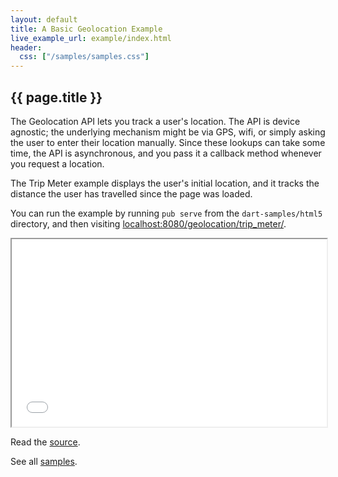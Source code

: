 ```yaml
---
layout: default
title: A Basic Geolocation Example
live_example_url: example/index.html
header:
  css: ["/samples/samples.css"]
---
```


## {{ page.title }}

The Geolocation API lets you track a user's location. The API is
device agnostic; the underlying mechanism might be via GPS,
wifi, or simply asking the user to enter their location manually. Since
these lookups can take some time, the API is asynchronous, and you
pass it a callback method whenever you request a location.

The Trip Meter example displays the user's initial location, and it
tracks the distance the user has travelled since the page was loaded.

You can run the example by running `pub serve` from the `dart-samples/html5` 
directory, and then visiting
[localhost:8080/geolocation/trip_meter/](http://localhost:8080/geolocation/trip_meter/).

<iframe class="running-app-frame"
        style="height:300px;width:100%;"
        src="{{page.live_example_url}}">
</iframe>

Read the
[source](https://github.com/dart-lang/dart-samples/tree/master/html5/web/geolocation/trip_meter).

See all [samples](/samples/).
